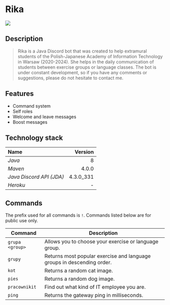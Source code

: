 # Rika

![](https://imgur.com/c2kMrv0.png)

## Description

> Rika is a Java Discord bot that was created to help extramural students of the Polish-Japanese Academy of Information Technology in Warsaw (2020-2024). She helps in the daily communication of students between exercise groups or language classes. The bot is under constant development, so if you have any comments or suggestions, please do not hesitate to contact me.

## Features

- Command system
- Self roles
- Welcome and leave messages
- Boost messages

## Technology stack

Name  | Version
:-------|--------:
*Java*  | 8
*Maven*  | 4.0.0
*Java Discord API (JDA)* | 4.3.0_331
*Heroku* | -

## Commands

The prefix used for all commands is `!`. Commands listed below are for public use only.

| Command | Description |
| ------------- | ------------------------------ |
| `grupa <group>` | Allows you to choose your exercise or language group. |
| `grupy` | Returns most popular exercise and language groups in descending order. |
| `kot` | Returns a random cat image. |
| `pies` | Returns a random dog image. |
| `pracownikit` | Find out what kind of IT employee you are. |
| `ping` | Returns the gateway ping in milliseconds. |
